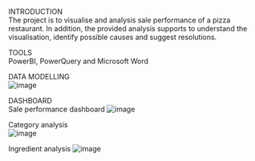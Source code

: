 INTRODUCTION  
The project is to visualise and analysis sale performance of a pizza restaurant. In addition, the provided analysis supports to understand the visualisation, identify possible causes and suggest resolutions.  

TOOLS  
PowerBI, PowerQuery and Microsoft Word  

DATA MODELLING  
![image](https://github.com/user-attachments/assets/feeb199e-297f-4bc9-ae7a-41953c78eb93)


DASHBOARD  
Sale performance dashboard
![image](https://github.com/user-attachments/assets/47327c2c-fb4d-4450-aefe-f5c6a866f502)

Category analysis  
![image](https://github.com/user-attachments/assets/e1022d1f-b3b9-4fe1-aab7-1c8459b6f46e)

Ingredient analysis
![image](https://github.com/user-attachments/assets/90469f70-241f-4ff5-a0ba-049ed0a39a2b)


